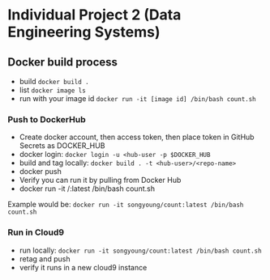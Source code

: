 # Individual Project 2 (Data Engineering Systems)

## Docker build process

* build `docker build .`
* list `docker image ls`
* run with your image id `docker run -it [image id] /bin/bash count.sh`

### Push to DockerHub

* Create docker account, then access token, then place token in GitHub Secrets as DOCKER_HUB
* docker login: `docker login -u <hub-user -p $DOCKER_HUB`
* build and tag locally: `docker build . -t <hub-user>/<repo-name>`
* docker push 
* Verify you can run it by pulling from Docker Hub
* docker run -it <hub-user>/<repo-name>:latest /bin/bash count.sh

Example would be:
`docker run -it songyoung/count:latest /bin/bash count.sh`

### Run in Cloud9

* run locally:  `docker run -it songyoung/count:latest /bin/bash count.sh`
* retag and push
* verify it runs in a new cloud9 instance